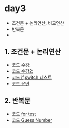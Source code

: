 # day3

- 조건문 + 논리연산, 비교연산
- 반복문
- 

## 1. 조건문 + 논리연산

 - [코드 수강: ](/day3/Ex_lecture.java)
 - [코드 수강2: ](/day3/Ex_lecture2.java)
 - [코드 if,switch 테스트](/day3/Test_switch_if.java)
 - [코드 윤년](/day3/Ex_LeafYear1.java)
 
## 2. 반복문

 - [코드 for test](/day3/Test_forwhile.java)
 - [코드 Guess Number](/day3/Ex_GuessNumber2.java)
